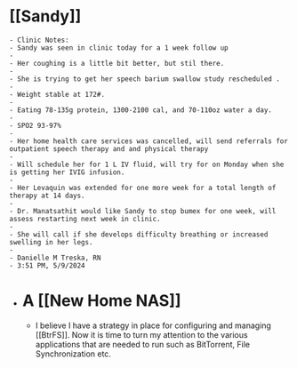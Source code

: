 # [[Sandy]]
	- Clinic Notes:
	- Sandy was seen in clinic today for a 1 week follow up
	-
	- Her coughing is a little bit better, but stil there.
	-
	- She is trying to get her speech barium swallow study rescheduled .
	-
	- Weight stable at 172#.
	-
	- Eating 78-135g protein, 1300-2100 cal, and 70-110oz water a day.
	-
	- SPO2 93-97%
	-
	- Her home health care services was cancelled, will send referrals for outpatient speech therapy and and physical therapy
	-
	- Will schedule her for 1 L IV fluid, will try for on Monday when she is getting her IVIG infusion.
	-
	- Her Levaquin was extended for one more week for a total length of therapy at 14 days.
	-
	- Dr. Manatsathit would like Sandy to stop bumex for one week, will assess restarting next week in clinic.
	-
	- She will call if she develops difficulty breathing or increased swelling in her legs.
	-
	- Danielle M Treska, RN
	- 3:51 PM, 5/9/2024
- # A [[New Home NAS]]
	- I believe I have a strategy in place for configuring and managing [[BtrFS]].  Now it is time to turn my attention to the various applications that are needed to run such as BitTorrent, File Synchronization etc.